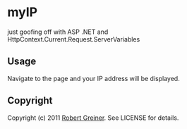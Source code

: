 myIP
==========

just goofing off with ASP .NET and HttpContext.Current.Request.ServerVariables

Usage
-----

Navigate to the page and your IP address will be displayed.

Copyright
---------

Copyright (c) 2011 <a href="http://creatingcode.com">Robert Greiner</a>. See LICENSE for details.
